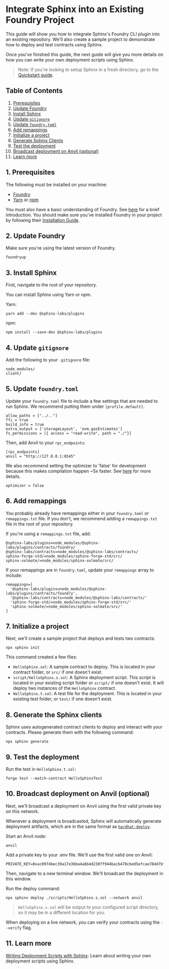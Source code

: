 # Integrate Sphinx into an Existing Foundry Project

This guide will show you how to integrate Sphinx's Foundry CLI plugin into an existing repository. We'll also create a sample project to demonstrate how to deploy and test contracts using Sphinx.

Once you've finished this guide, the next guide will give you more details on how you can write your own deployment scripts using Sphinx.

> Note: If you're looking to setup Sphinx in a fresh directory, go to the [Quickstart guide](https://github.com/sphinx-labs/sphinx/blob/develop/docs/cli-quickstart.md).

## Table of Contents

1. [Prerequisites](#1-prerequisites)
2. [Update Foundry](#2-update-foundry)
3. [Install Sphinx](#3-install-sphinx)
4. [Update `gitignore`](#4-update-gitignore)
5. [Update `foundry.toml`](#5-update-foundrytoml)
6. [Add remappings](#6-add-remappings)
7. [Initialize a project](#7-initialize-a-project)
8. [Generate Sphinx Clients](#8-generate-the-sphinx-clients)
9. [Test the deployment](#9-test-the-deployment)
10. [Broadcast deployment on Anvil (optional)](#10-broadcast-deployment-on-anvil-optional)
11. [Learn more](#11-learn-more)

## 1. Prerequisites

The following must be installed on your machine:
- [Foundry](https://book.getfoundry.sh/getting-started/installation)
- [Yarn](https://classic.yarnpkg.com/lang/en/docs/install/) or [npm](https://docs.npmjs.com/downloading-and-installing-node-js-and-npm)

You must also have a basic understanding of Foundry. See [here](https://book.getfoundry.sh/getting-started/first-steps) for a brief introduction. You should make sure you've installed Foundry in your project by following their [Installation Guide](https://book.getfoundry.sh/getting-started/first-steps).

## 2. Update Foundry

Make sure you're using the latest version of Foundry.

```
foundryup
```

## 3. Install Sphinx

First, navigate to the root of your repository.

You can install Sphinx using Yarn or npm.

Yarn:
```
yarn add --dev @sphinx-labs/plugins
```

npm:
```
npm install --save-dev @sphinx-labs/plugins
```

## 4. Update `gitignore`

Add the following to your `.gitignore` file:
```
node_modules/
client/
```

## 5. Update `foundry.toml`

Update your `foundry.toml` file to include a few settings that are needed to run Sphinx. We recommend putting them under `[profile.default]`.

```
allow_paths = ["../.."]
ffi = true
build_info = true
extra_output = ['storageLayout', 'evm.gasEstimates']
fs_permissions = [{ access = "read-write", path = "./"}]
```

Then, add Anvil to your `rpc_endpoints`:
```
[rpc_endpoints]
anvil = "http://127.0.0.1:8545"
```

We also recommend setting the optimizer to 'false' for development because this makes compilation happen ~5x faster. See [here](https://book.getfoundry.sh/reference/forge/forge-build?highlight=optimizer#conditional-optimizer-usage) for more details.
```
optimizer = false
```

## 6. Add remappings

You probably already have remappings either in your `foundry.toml` or `remappings.txt` file. If you don't, we recommend adding a `remappings.txt` file in the root of your repository.

If you're using a `remappings.txt` file, add:
```
@sphinx-labs/plugins=node_modules/@sphinx-labs/plugins/contracts/foundry/
@sphinx-labs/contracts=node_modules/@sphinx-labs/contracts/
sphinx-forge-std/=node_modules/sphinx-forge-std/src/
sphinx-solmate/=node_modules/sphinx-solmate/src/
```

If your remappings are in `foundry.toml`, update your `remappings` array to include:
```
remappings=[
  '@sphinx-labs/plugins=node_modules/@sphinx-labs/plugins/contracts/foundry',
  '@sphinx-labs/contracts=node_modules/@sphinx-labs/contracts/'
  'sphinx-forge-std/=node_modules/sphinx-forge-std/src/'
  'sphinx-solmate/=node_modules/sphinx-solmate/src/'
]
```

## 7. Initialize a project

Next, we'll create a sample project that deploys and tests two contracts:
```
npx sphinx init
```

This command created a few files:
- `HelloSphinx.sol`: A sample contract to deploy. This is located in your contract folder, or `src/` if one doesn't exist.
- `script/HelloSphinx.s.sol`: A Sphinx deployment script. This script is located in your existing script folder or `script/` if one doesn't exist. It will deploy two instances of the `HelloSphinx` contract.
- `HelloSphinx.t.sol`: A test file for the deployment. This is located in your existing test folder, or `test/` if one doesn't exist.

## 8. Generate the Sphinx clients
Sphinx uses autogenerated contract clients to deploy and interact with your contracts. Please generate them with the following command:

```
npx sphinx generate
```

## 9. Test the deployment

Run the test in `HelloSphinx.t.sol`:
```
forge test --match-contract HelloSphinxTest
```

## 10. Broadcast deployment on Anvil (optional)

Next, we'll broadcast a deployment on Anvil using the first valid private key on this network.

Whenever a deployment is broadcasted, Sphinx will automatically generate deployment artifacts, which
are in the same format as [`hardhat-deploy`](https://github.com/wighawag/hardhat-deploy).

Start an Anvil node:
```
anvil
```

Add a private key to your .env file. We'll use the first valid one on Anvil:
```
PRIVATE_KEY=0xac0974bec39a17e36ba4a6b4d238ff944bacb478cbed5efcae784d7bf4f2ff80
```

Then, navigate to a new terminal window. We'll broadcast the deployment in this window.

Run the deploy command:
```
npx sphinx deploy ./scripts/HelloSphinx.s.sol --network anvil
```

> `HelloSphinx.s.sol` will be output to your configured script directory, so it may be in a different location for you.

When deploying on a live network, you can verify your contracts using the `--verify` flag.

## 11. Learn more

[Writing Deployment Scripts with Sphinx](https://github.com/sphinx-labs/sphinx/blob/develop/docs/writing-sphinx-scripts.md): Learn about writing your own deployment scripts using Sphinx.

